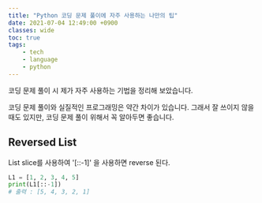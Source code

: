 ```yaml
---
title: "Python 코딩 문제 풀이에 자주 사용하는 나만의 팁"
date: 2021-07-04 12:49:00 +0900
classes: wide
toc: true
tags:
    - tech
    - language
    - python
---
```


코딩 문제 풀이 시 제가 자주 사용하는 기법을 정리해 보았습니다.

코딩 문제 풀이와 실질적인 프로그래밍은 약간 차이가 있습니다. 그래서 잘 쓰이지 않을 때도 있지만, 코딩 문제 풀이 위해서 꼭 알아두면 좋습니다.

## Reversed List

List slice를 사용하여 '[::-1]' 을 사용하면 reverse 된다.

```python
L1 = [1, 2, 3, 4, 5]
print(L1[::-1])
# 출력 : [5, 4, 3, 2, 1]
```
